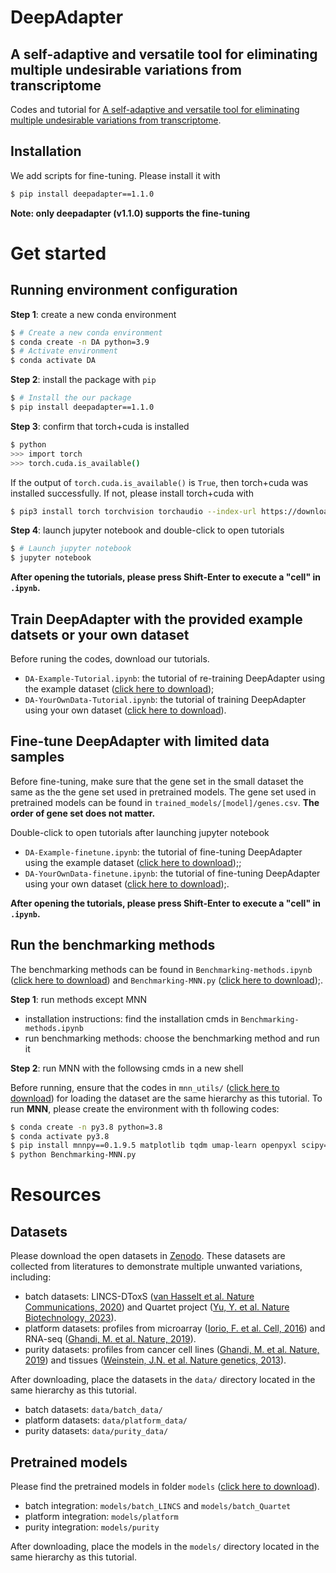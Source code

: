 # DeepAdapter
## A self-adaptive and versatile tool for eliminating multiple undesirable variations from transcriptome
Codes and tutorial for [A self-adaptive and versatile tool for eliminating multiple undesirable variations from transcriptome](https://www.biorxiv.org/content/10.1101/2024.02.04.578839v1).


## Installation
We add scripts for fine-tuning. Please install it with
```sh
$ pip install deepadapter==1.1.0
```
**Note: only deepadapter (v1.1.0) supports the fine-tuning**

# Get started

## Running environment configuration
**Step 1**: create a new conda environment
```sh
$ # Create a new conda environment
$ conda create -n DA python=3.9
$ # Activate environment
$ conda activate DA
```
**Step 2**: install the package with `pip`
```sh
$ # Install the our package
$ pip install deepadapter==1.1.0
```
**Step 3**: confirm that torch+cuda is installed
```sh
$ python
>>> import torch
>>> torch.cuda.is_available()
```
If the output of `torch.cuda.is_available()` is `True`, then torch+cuda was installed successfully.
If not, please install torch+cuda with
```sh
$ pip3 install torch torchvision torchaudio --index-url https://download.pytorch.org/whl/cu118
```
**Step 4**: launch jupyter notebook and double-click to open tutorials
```sh
$ # Launch jupyter notebook
$ jupyter notebook
```
**After opening the tutorials, please press Shift-Enter to execute a "cell" in `.ipynb`.**

## Train DeepAdapter with the provided example datsets or your own dataset
Before runing the codes, download our tutorials.
* `DA-Example-Tutorial.ipynb`: the tutorial of re-training DeepAdapter using the example dataset ([click here to download](https://github.com/mjDelta/DeepAdapter/blob/main/DA-Example-Tutorial.ipynb));
* `DA-YourOwnData-Tutorial.ipynb`: the tutorial of training DeepAdapter using your own dataset ([click here to download](https://github.com/mjDelta/DeepAdapter/blob/main/DA-YourOwnData-Tutorial.ipynb)).

## Fine-tune DeepAdapter with limited data samples
Before fine-tuning, make sure that the gene set in the small dataset the same as the the gene set used in pretrained models.
The gene set used in pretrained models can be found in `trained_models/[model]/genes.csv`. **The order of gene set does not matter.**

Double-click to open tutorials after launching jupyter notebook
* `DA-Example-finetune.ipynb`: the tutorial of fine-tuning DeepAdapter using the example dataset ([click here to download](https://github.com/mjDelta/DeepAdapter/blob/main/DA-Example-Finetune.ipynb));;
* `DA-YourOwnData-finetune.ipynb`: the tutorial of fine-tuning DeepAdapter using your own dataset ([click here to download](https://github.com/mjDelta/DeepAdapter/blob/main/DA-YourOwnData-Finetune.ipynb));.

**After opening the tutorials, please press Shift-Enter to execute a "cell" in `.ipynb`.**

## Run the benchmarking methods
The benchmarking methods can be found in `Benchmarking-methods.ipynb` ([click here to download](https://github.com/mjDelta/DeepAdapter/blob/main/Benchmarking-methods.ipynb)) and `Benchmarking-MNN.py` ([click here to download](https://github.com/mjDelta/DeepAdapter/blob/main/Benchmarking-MNN.py));.

**Step 1**: run methods except MNN
* installation instructions: find the installation cmds in `Benchmarking-methods.ipynb`
* run benchmarking methods: choose the benchmarking method and run it

**Step 2**: run MNN with the followsing cmds in a new shell

Before running, ensure that the codes in `mnn_utils/` ([click here to download](https://github.com/mjDelta/DeepAdapter/blob/main/mnn_utils)) for loading the dataset are the same hierarchy as this tutorial. To run **MNN**, please create the environment with th following codes:
```sh
$ conda create -n py3.8 python=3.8
$ conda activate py3.8
$ pip install mnnpy==0.1.9.5 matplotlib tqdm umap-learn openpyxl scipy==1.5.4
$ python Benchmarking-MNN.py
```

# Resources
## Datasets
Please download the open datasets in [Zenodo](https://zenodo.org/records/10494751).
These datasets are collected from literatures to demonstrate multiple unwanted variations, including:
* batch datasets: LINCS-DToxS ([van Hasselt et al. Nature Communications, 2020](https://www.nature.com/articles/s41467-020-18396-7)) and Quartet project ([Yu, Y. et al. Nature Biotechnology, 2023](https://www.nature.com/articles/s41587-023-01867-9)).
* platform datasets: profiles from microarray ([Iorio, F. et al. Cell, 2016](https://www.cell.com/cell/pdf/S0092-8674(16)30746-2.pdf)) and RNA-seq ([Ghandi, M. et al. Nature, 2019](https://www.nature.com/articles/s41586-019-1186-3)).
* purity datasets: profiles from cancer cell lines ([Ghandi, M. et al. Nature, 2019](https://www.nature.com/articles/s41586-019-1186-3)) and tissues ([Weinstein, J.N. et al. Nature genetics, 2013](https://www.nature.com/articles/ng.2764)).

After downloading, place the datasets in the `data/` directory located in the same hierarchy as this tutorial.
* batch datasets: `data/batch_data/`
* platform datasets: `data/platform_data/`
* purity datasets: `data/purity_data/`

## Pretrained models
Please find the pretrained models in folder `models` ([click here to download](https://zenodo.org/records/14664454)).
* batch integration: `models/batch_LINCS` and `models/batch_Quartet`
* platform integration: `models/platform`
* purity integration: `models/purity`

After downloading, place the models in the `models/` directory located in the same hierarchy as this tutorial.
